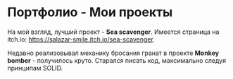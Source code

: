 # Портфолио - Мои проекты
На мой взгляд, лучший проект - **Sea scavenger**. Имеется страница на itch.io: https://salazar-smile.itch.io/sea-scavenger.

Недавно реализовывал механику бросания гранат в проекте **Monkey bomber** - получилось круто. Старался писать код, максимально следуя принципам SOLID.

